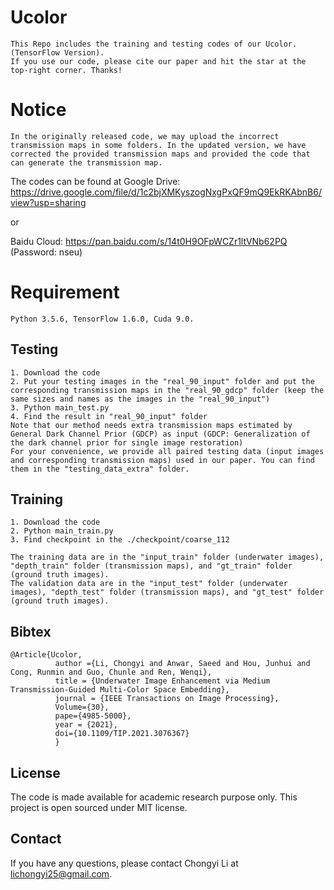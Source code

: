 # Ucolor
```
This Repo includes the training and testing codes of our Ucolor. (TensorFlow Version).
If you use our code, please cite our paper and hit the star at the top-right corner. Thanks!
```
# Notice
```
In the originally released code, we may upload the incorrect transmission maps in some folders. In the updated version, we have corrected the provided transmission maps and provided the code that can generate the transmission map.  
```

The codes can be found at 
Google Drive: https://drive.google.com/file/d/1c2bjXMKyszogNxgPxQF9mQ9EkRKAbnB6/view?usp=sharing

or

Baidu Cloud: https://pan.baidu.com/s/14t0H9OFpWCZr1ltVNb62PQ  (Password: nseu)



# Requirement
```
Python 3.5.6, TensorFlow 1.6.0, Cuda 9.0.
```

<!---
### Results
```
For your evaluations, we provide all results of our method and the compared methods.
The results can be found at
```
Google Drive: https://drive.google.com/file/d/1zrynw05ZgkVMAybGo9Nhqg2mmIYIMVOT/view?usp=sharing

or 

Baidu Cloud:  https://pan.baidu.com/s/13DyFwlz3aTJ3LGkVOVuOvQ (Password: hyap)
-->

## Testing
```
1. Download the code
2. Put your testing images in the "real_90_input" folder and put the corresponding transmission maps in the "real_90_gdcp" folder (keep the same sizes and names as the images in the "real_90_input")
3. Python main_test.py
4. Find the result in "real_90_input" folder
Note that our method needs extra transmission maps estimated by General Dark Channel Prior (GDCP) as input (GDCP: Generalization of the dark channel prior for single image restoration) 
For your convenience, we provide all paired testing data (input images and corresponding transmission maps) used in our paper. You can find them in the "testing_data_extra" folder.
```
## Training
```
1. Download the code
2. Python main_train.py
3. Find checkpoint in the ./checkpoint/coarse_112

The training data are in the "input_train" folder (underwater images), "depth_train" folder (transmission maps), and "gt_train" folder (ground truth images).
The validation data are in the "input_test" folder (underwater images), "depth_test" folder (transmission maps), and "gt_test" folder (ground truth images).
```

## Bibtex

```
@Article{Ucolor,
          author ={Li, Chongyi and Anwar, Saeed and Hou, Junhui and Cong, Runmin and Guo, Chunle and Ren, Wenqi},
          title = {Underwater Image Enhancement via Medium Transmission-Guided Multi-Color Space Embedding},
          journal = {IEEE Transactions on Image Processing},
          Volume={30},
          pape={4985-5000},
          year = {2021},
          doi={10.1109/TIP.2021.3076367}
          }
```
##  License
The code is made available for academic research purpose only. This project is open sourced under MIT license.

## Contact
If you have any questions, please contact Chongyi Li at lichongyi25@gmail.com.

